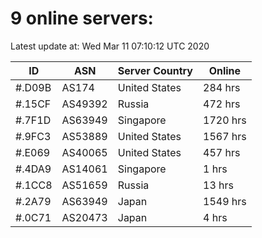 # 9 online servers:

Latest update at: Wed Mar 11 07:10:12 UTC 2020

| ID | ASN | Server Country | Online |
| -- | --- | -------------- | ------ |
| #.D09B | AS174 | United States | 284 hrs |
| #.15CF | AS49392 | Russia | 472 hrs |
| #.7F1D | AS63949 | Singapore | 1720 hrs |
| #.9FC3 | AS53889 | United States | 1567 hrs |
| #.E069 | AS40065 | United States | 457 hrs |
| #.4DA9 | AS14061 | Singapore | 1 hrs |
| #.1CC8 | AS51659 | Russia | 13 hrs |
| #.2A79 | AS63949 | Japan | 1549 hrs |
| #.0C71 | AS20473 | Japan | 4 hrs |

